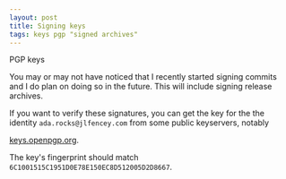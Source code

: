 ```yaml
---
layout: post
title: Signing keys
tags: keys pgp "signed archives"
---
```


PGP keys

You may or may not have noticed that I recently started signing commits and I
do plan on doing so in the future.  This will include signing release archives.

If you want to verify these signatures, you can get the key for the the
identity `ada.rocks@jlfencey.com` from some public keyservers, notably

[keys.openpgp.org](keys.openpgp.org).

The key's fingerprint should match `6C1001515C1951D0E78E150EC8D512005D2D8667`.
